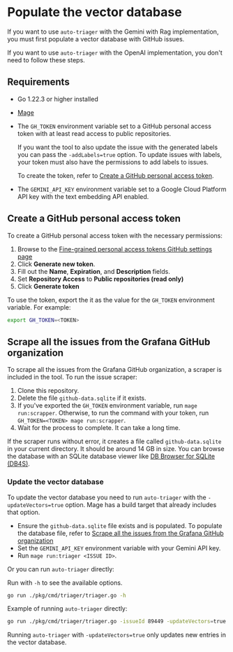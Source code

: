 # Populate the vector database

If you want to use `auto-triager` with the Gemini with Rag implementation, you must first populate a vector database with GitHub issues.

If you want to use `auto-triager` with the OpenAI implementation, you don't need to follow these steps.

## Requirements

- Go 1.22.3 or higher installed
- [Mage](https://magefile.org/)
- The `GH_TOKEN` environment variable set to a GitHub personal access token with at least read access to public repositories.

  If you want the tool to also update the issue with the generated labels you can pass the `-addLabels=true` option.
  To update issues with labels, your token must also have the permissions to add labels to issues.

  To create the token, refer to [Create a GitHub personal access token](#create-a-GitHub-personal-access-token).

- The `GEMINI_API_KEY` environment variable set to a Google Cloud Platform API key with the text embedding API enabled.

## Create a GitHub personal access token

To create a GitHub personal access token with the necessary permissions:

1. Browse to the [Fine-grained personal access tokens GitHub settings page](https://github.com/settings/tokens?type=beta)
1. Click **Generate new token**.
1. Fill out the **Name**, **Expiration**, and **Description** fields.
1. Set **Repository Access** to **Public repositories (read only)**
1. Click **Generate token**

To use the token, export the it as the value for the `GH_TOKEN` environment variable.
For example:

```bash
export GH_TOKEN=<TOKEN>
```

## Scrape all the issues from the Grafana GitHub organization

To scrape all the issues from the Grafana GitHub organization, a scraper is included in the tool.
To run the issue scraper:

1. Clone this repository.
1. Delete the file `github-data.sqlite` if it exists.
1. If you've exported the `GH_TOKEN` environment variable, run `mage run:scrapper`.
   Otherwise, to run the command with your token, run `GH_TOKEN=<TOKEN> mage run:scrapper`.
1. Wait for the process to complete.
   It can take a long time.

If the scraper runs without error, it creates a file called `github-data.sqlite` in your current directory.
It should be around 14 GB in size.
You can browse the database with an SQLite database viewer like [DB Browser for SQLite (DB4S)](https://sqlitebrowser.org/).

### Update the vector database

To update the vector database you need to run `auto-triager` with the `-updateVectors=true` option.
Mage has a build target that already includes that option.

- Ensure the `github-data.sqlite` file exists and is populated.
  To populate the database file, refer to [Scrape all the issues from the Grafana GitHub organization](#scrape-all-the-issues-from-the-grafana-github-organization)
- Set the `GEMINI_API_KEY` environment variable with your Gemini API key.
- Run `mage run:triager <ISSUE ID>`.

Or you can run `auto-triager` directly:

Run with `-h` to see the available options.

```bash
go run ./pkg/cmd/triager/triager.go -h
```

Example of running `auto-triager` directly:

```bash
go run ./pkg/cmd/triager/triager.go -issueId 89449 -updateVectors=true
```

Running `auto-triager` with `-updateVectors=true` only updates new entries in the vector database.
